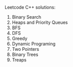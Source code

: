 Leetcode C++ solutions:

1. Binary Search
2. Heaps and Priority Queues
3. BFS
4. DFS
5. Greedy
6. Dynamic Programing
7. Two Pointers
8. Binary Trees
9. Treaps
